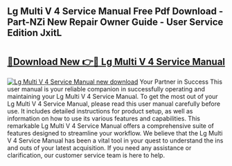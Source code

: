 ## Lg Multi V 4 Service Manual Free Pdf Download - Part-NZi New Repair Owner Guide - User Service Edition JxitL

# <h2><a href="http://bc22164.oget.top/?id=Lg+Multi+V+4+Service+Manual">🔗Download New 👉🔴 Lg Multi V 4 Service Manual</a></h2>

[![Lg Multi V 4 Service Manual new download](https://i.imgur.com/5g1atiW.png)](http://bc22164.oget.top/?id=Lg+Multi+V+4+Service+Manual)
Your Partner in Success This user manual is your reliable companion in successfully operating and maintaining your Lg Multi V 4 Service Manual. To get the most out of your Lg Multi V 4 Service Manual, please read this user manual carefully before use. It includes detailed instructions for product setup, as well as information on how to use its various features and capabilities. This remarkable Lg Multi V 4 Service Manual offers a comprehensive suite of features designed to streamline your workflow. We believe that the Lg Multi V 4 Service Manual has been a vital tool in your quest to understand the ins and outs of your latest acquisition. If you need any assistance or clarification, our customer service team is here to help.
